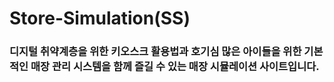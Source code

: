 # Store-Simulation(SS)
### 디지털 취약계층을 위한 키오스크 활용법과 호기심 많은 아이들을 위한 기본적인 매장 관리 시스템을 함께 즐길 수 있는 매장 시뮬레이션 사이트입니다.
